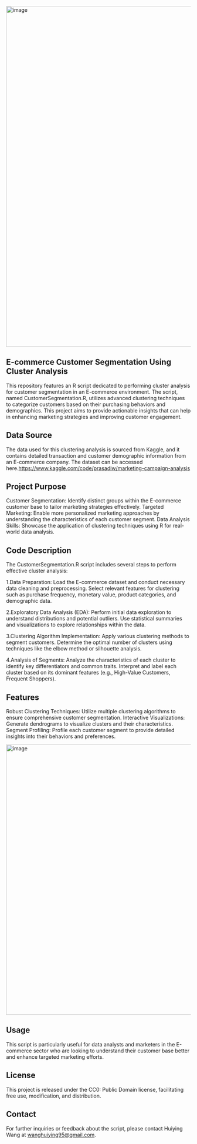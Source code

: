 <img width="928" alt="image" src="https://github.com/user-attachments/assets/e6428291-d7fd-490a-9d73-f16b7edeadac">

## E-commerce Customer Segmentation Using Cluster Analysis
This repository features an R script dedicated to performing cluster analysis for customer segmentation in an E-commerce environment. The script, named CustomerSegmentation.R, utilizes advanced clustering techniques to categorize customers based on their purchasing behaviors and demographics. This project aims to provide actionable insights that can help in enhancing marketing strategies and improving customer engagement.

## Data Source
The data used for this clustering analysis is sourced from Kaggle, and it contains detailed transaction and customer demographic information from an E-commerce company. The dataset can be accessed here.https://www.kaggle.com/code/prasadiw/marketing-campaign-analysis

## Project Purpose
Customer Segmentation: Identify distinct groups within the E-commerce customer base to tailor marketing strategies effectively.
Targeted Marketing: Enable more personalized marketing approaches by understanding the characteristics of each customer segment.
Data Analysis Skills: Showcase the application of clustering techniques using R for real-world data analysis.

## Code Description
The CustomerSegmentation.R script includes several steps to perform effective cluster analysis:

1.Data Preparation:
Load the E-commerce dataset and conduct necessary data cleaning and preprocessing.
Select relevant features for clustering such as purchase frequency, monetary value, product categories, and demographic data.

2.Exploratory Data Analysis (EDA):
Perform initial data exploration to understand distributions and potential outliers.
Use statistical summaries and visualizations to explore relationships within the data.

3.Clustering Algorithm Implementation:
Apply various clustering methods to segment customers.
Determine the optimal number of clusters using techniques like the elbow method or silhouette analysis.

4.Analysis of Segments:
Analyze the characteristics of each cluster to identify key differentiators and common traits.
Interpret and label each cluster based on its dominant features (e.g., High-Value Customers, Frequent Shoppers).

## Features
Robust Clustering Techniques: Utilize multiple clustering algorithms to ensure comprehensive customer segmentation.
Interactive Visualizations: Generate dendrograms to visualize clusters and their characteristics.
Segment Profiling: Profile each customer segment to provide detailed insights into their behaviors and preferences.

<img width="736" alt="image" src="https://github.com/user-attachments/assets/a051cd7e-9250-48be-8f46-a6b14f8a8b87">


## Usage
This script is particularly useful for data analysts and marketers in the E-commerce sector who are looking to understand their customer base better and enhance targeted marketing efforts.

## License
This project is released under the CC0: Public Domain license, facilitating free use, modification, and distribution.

## Contact
For further inquiries or feedback about the script, please contact Huiying Wang at wanghuiying95@gmail.com.
